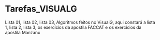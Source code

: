 # Tarefas_VISUALG
Lista 01, lista 02, lista 03, Algoritmos feitos no VisualG, aqui constará a lista 1, lista 2, lista 3, os exercícios da apostila FACCAT e os exercícios da apostila Manzano
